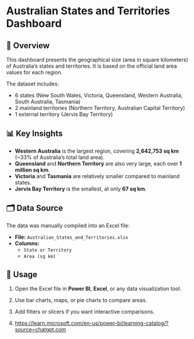 # Australian States and Territories Dashboard  

## 📌 Overview  
This dashboard presents the geographical size (area in square kilometers) of Australia’s states and territories. It is based on the official land area values for each region.  

The dataset includes:  
- 6 states (New South Wales, Victoria, Queensland, Western Australia, South Australia, Tasmania)  
- 2 mainland territories (Northern Territory, Australian Capital Territory)  
- 1 external territory (Jervis Bay Territory)  

## 📊 Key Insights  
- **Western Australia** is the largest region, covering **2,642,753 sq km** (~33% of Australia’s total land area).  
- **Queensland** and **Northern Territory** are also very large, each over **1 million sq km**.  
- **Victoria** and **Tasmania** are relatively smaller compared to mainland states.  
- **Jervis Bay Territory** is the smallest, at only **67 sq km**.  

## 🗂 Data Source  
The data was manually compiled into an Excel file:  
- **File:** `Australian_States_and_Territories.xlsx`  
- **Columns:**  
  - `State or Territory`  
  - `Area (sq km)`  

## 🚀 Usage  
1. Open the Excel file in **Power BI**, **Excel**, or any data visualization tool.  
2. Use bar charts, maps, or pie charts to compare areas.  
3. Add filters or slicers if you want interactive comparisons.

4. https://learn.microsoft.com/en-us/power-bi/learning-catalog/?source=chatgpt.com
